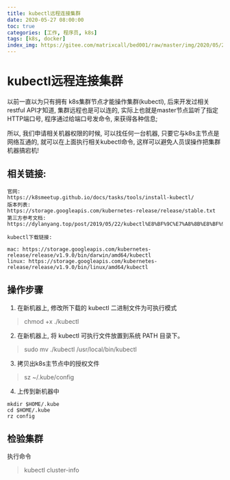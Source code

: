 ```yaml
---
title: kubectl远程连接集群
date: 2020-05-27 08:00:00
toc: true
categories: [工作, 程序员, k8s]
tags: [k8s, docker]
index_img: https://gitee.com/matrixcall/bed001/raw/master/img/2020/05/20200528160755.png
---
```



# kubectl远程连接集群
以前一直以为只有拥有 k8s集群节点才能操作集群(kubectl), 后来开发过相关restful API才知道, 集群远程也是可以连的, 实际上也就是master节点监听了指定HTTP端口号, 程序通过给端口号发命令, 来获得各种信息;

所以, 我们申请相关机器权限的时候, 可以找任何一台机器, 只要它与k8s主节点是网络互通的, 就可以在上面执行相关kubectl命令, 这样可以避免人员误操作把集群机器搞宕机!

## 相关链接: 
```
官网: 
https://k8smeetup.github.io/docs/tasks/tools/install-kubectl/
版本列表: 
https://storage.googleapis.com/kubernetes-release/release/stable.txt
第三方参考文档: 
https://dylanyang.top/post/2019/05/22/kubectl%E8%BF%9C%E7%A8%8B%E8%BF%9E%E6%8E%A5%E9%9B%86%E7%BE%A4/
```

`kubectl下载链接: `
```
mac: https://storage.googleapis.com/kubernetes-release/release/v1.9.0/bin/darwin/amd64/kubectl
linux: https://storage.googleapis.com/kubernetes-release/release/v1.9.0/bin/linux/amd64/kubectl
```

## 操作步骤
1. 在新机器上, 修改所下载的 kubectl 二进制文件为可执行模式
> chmod +x ./kubectl
2. 在新机器上, 将 kubectl 可执行文件放置到系统 PATH 目录下。
> sudo mv ./kubectl /usr/local/bin/kubectl
3. 拷贝出k8s主节点中的授权文件 
> sz    ~/.kube/config
4. 上传到新机器中

```
mkdir $HOME/.kube
cd $HOME/.kube
rz config
```

## 检验集群
执行命令
> kubectl cluster-info

